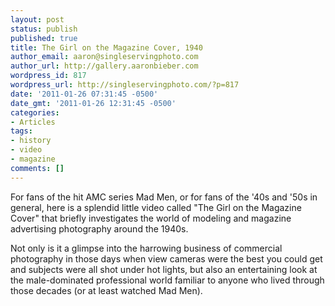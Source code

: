 ```yaml
---
layout: post
status: publish
published: true
title: The Girl on the Magazine Cover, 1940
author_email: aaron@singleservingphoto.com
author_url: http://gallery.aaronbieber.com
wordpress_id: 817
wordpress_url: http://singleservingphoto.com/?p=817
date: '2011-01-26 07:31:45 -0500'
date_gmt: '2011-01-26 12:31:45 -0500'
categories:
- Articles
tags:
- history
- video
- magazine
comments: []
---
```

For fans of the hit AMC series Mad Men, or for fans of the '40s and '50s
in general, here is a splendid little video called "The Girl on the
Magazine Cover" that briefly investigates the world of modeling and
magazine advertising photography around the 1940s.

Not only is it a glimpse into the harrowing business of commercial
photography in those days when view cameras were the best you could get
and subjects were all shot under hot lights, but also an entertaining
look at the male-dominated professional world familiar to anyone who
lived through those decades (or at least watched Mad Men).


